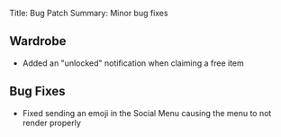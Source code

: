 Title: Bug Patch
Summary: Minor bug fixes

## Wardrobe
- Added an "unlocked" notification when claiming a free item

## Bug Fixes
- Fixed sending an emoji in the Social Menu causing the menu to not render properly